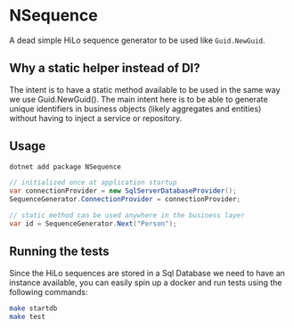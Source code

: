 # NSequence

A dead simple HiLo sequence generator to be used like `Guid.NewGuid`.

## Why a static helper instead of DI?

The intent is to have a static method available to be used in the same way
we use Guid.NewGuid(). The main intent here is to be able to generate unique
identifiers in business objects (likely aggregates and entities) without
having to inject a service or repository.

## Usage

```bash
dotnet add package NSequence
```

```csharp
// initialized once at application startup
var connectionProvider = new SqlServerDatabaseProvider();
SequenceGenerator.ConnectionProvider = connectionProvider;

// static method can be used anywhere in the business layer
var id = SequenceGenerator.Next("Person");
```

## Running the tests

Since the HiLo sequences are stored in a Sql Database we need to have
an instance available, you can easily spin up a docker and run tests
using the following commands:

```bash
make startdb
make test
```
